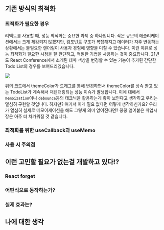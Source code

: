 ## 기존 방식의 최적화
### 최적화가 필요한 경우
리액트를 사용할 때, 성능 최적화는 중요한 과제 중 하나입니다. 작은 규모의 애플리케이션에서는 크게 체감되지 않겠지만, 컴포넌트 구조가 복잡해지고 데이터가 자주 변동하는 상황에서는 불필요한 렌더링이 사용자 경험에 영향을 미칠 수 있습니다. 이런 이유로 성능 최적화가 필요한 시점을 잘 판단하고, 적절한 기법을 사용하는 것이 중요합니다.
21년도 React Conference에서 소개된 테마 색상을 변경할 수 있는 기능이 추가된 간단한 Todo List의 경우를 보여드리겠습니다.

![](https://i.imgur.com/gJUQahL.png)

위의 코드에서 themeColor가 드래그를 통해 변경하면서 themeColor를 상속 받고 있는 TodoList가 계속해서 재렌더링되는 성능 이슈가 발생합니다. 
이에 대해서 `memoization`이나 `debounce`등의 테크닉을 활용하는게 좋아 보인다고 생각하고 우리는 열심히 구현할 것입니다. 하지만? 여기서 이게 필요 없다면 어떻게 생각하신가요? 우리가 열심히 실제로 메모이제이션을 해도 그렇게 의미 없어진다면? 꽁꽁 얼어붙은 취업시장은 아주 더 차가워질 것 같습니다.

### 최적화를 위한 useCallback과 useMemo




### 사용 시 주의점

## 이런 고민할 필요가 없는걸 개발하고 있다!?

### React forget

### 어떤식으로 동작하는가?
### 실제 효과는?

## 나에 대한 생각